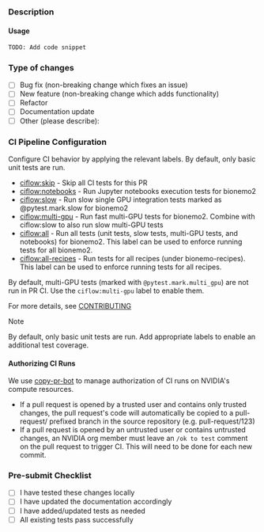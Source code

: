 ### Description

<!-- Provide a detailed description of the changes in this PR -->

#### Usage

<!--- How does a user interact with the changed code -->

```python
TODO: Add code snippet
```

### Type of changes

<!-- Mark the relevant option with an [x] -->

- [ ] Bug fix (non-breaking change which fixes an issue)
- [ ] New feature (non-breaking change which adds functionality)
- [ ] Refactor
- [ ] Documentation update
- [ ] Other (please describe):

### CI Pipeline Configuration

Configure CI behavior by applying the relevant labels. By default, only basic unit tests are run.

- [ciflow:skip](https://github.com/NVIDIA/bionemo-framework/blob/main/docs/docs/main/contributing/contributing.md#ciflow:skip) - Skip all CI tests for this PR
- [ciflow:notebooks](https://github.com/NVIDIA/bionemo-framework/blob/main/docs/docs/main/contributing/contributing.md#ciflow:notebooks) - Run Jupyter notebooks execution tests for bionemo2
- [ciflow:slow](https://github.com/NVIDIA/bionemo-framework/blob/main/docs/docs/main/contributing/contributing.md#ciflow:slow) - Run slow single GPU integration tests marked as @pytest.mark.slow for bionemo2
- [ciflow:multi-gpu](https://github.com/NVIDIA/bionemo-framework/blob/main/docs/docs/main/contributing/contributing.md#ciflow:multi-gpu) - Run fast multi-GPU tests for bionemo2. Combine with ciflow:slow to also run slow multi-GPU tests
- [ciflow:all](https://github.com/NVIDIA/bionemo-framework/blob/main/docs/docs/main/contributing/contributing.md#ciflow:all) - Run all tests (unit tests, slow tests, multi-GPU tests, and notebooks) for bionemo2. This label can be used to enforce running tests for all bionemo2.
- [ciflow:all-recipes](https://github.com/NVIDIA/bionemo-framework/blob/main/docs/docs/main/contributing/contributing.md#ciflow:all-recipes) - Run tests for all recipes (under bionemo-recipes). This label can be used to enforce running tests for all recipes.

By default, multi-GPU tests (marked with `@pytest.mark.multi_gpu`) are not run in PR CI. Use the `ciflow:multi-gpu` label to enable them.

For more details, see [CONTRIBUTING](CONTRIBUTING.md)

> [!NOTE]
> By default, only basic unit tests are run. Add appropriate labels to enable an additional test coverage.

#### Authorizing CI Runs

We use [copy-pr-bot](https://docs.gha-runners.nvidia.com/apps/copy-pr-bot/#automation) to manage authorization of CI
runs on NVIDIA's compute resources.

- If a pull request is opened by a trusted user and contains only trusted changes, the pull request's code will
  automatically be copied to a pull-request/ prefixed branch in the source repository (e.g. pull-request/123)
- If a pull request is opened by an untrusted user or contains untrusted changes, an NVIDIA org member must leave an
  `/ok to test` comment on the pull request to trigger CI. This will need to be done for each new commit.

### Pre-submit Checklist

<!--- Ensure all items are completed before submitting -->

- [ ] I have tested these changes locally
- [ ] I have updated the documentation accordingly
- [ ] I have added/updated tests as needed
- [ ] All existing tests pass successfully
